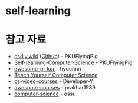 # self-learning

# 참고 자료

* <a href="https://csdiy.wiki/en/">csdiy.wiki</a> (<a href="https://github.com/PKUFlyingPig/cs-self-learning">Github</a>) - PKUFlyingPig
* <a href="https://github.com/PKUFlyingPig/Self-learning-Computer-Science">Self-learning-Computer-Science</a> - PKUFlyingPig
* <a href="https://github.com/hyuunnn/awesome-pl-kor">awesome-pl-kor</a> - hyuunnn
* <a href="https://teachyourselfcs.com/">Teach Yourself Computer Science</a>
* <a href="https://github.com/Developer-Y/cs-video-courses">cs-video-courses</a> - Developer-Y
* <a href="https://github.com/prakhar1989/awesome-courses">awesome-courses</a> - prakhar1989
* <a href="https://github.com/ossu/computer-science">computer-science</a> - ossu

